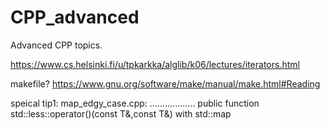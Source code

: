 # CPP_advanced
Advanced CPP topics.

https://www.cs.helsinki.fi/u/tpkarkka/alglib/k06/lectures/iterators.html

makefile?
https://www.gnu.org/software/make/manual/make.html#Reading

speical tip1:
map_edgy_case.cpp:
..................
public function std::less<T>::operator()(const T&,const T&) with std::map<T>
